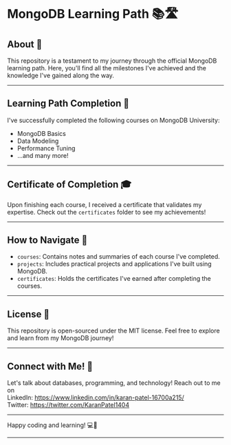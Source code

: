 # MongoDB Learning Path 📚🛣️

## About 📖

This repository is a testament to my journey through the official MongoDB learning path. Here, you'll find all the milestones I've achieved and the knowledge I've gained along the way.

*******************************************************************************************************************

## Learning Path Completion 🏁

I've successfully completed the following courses on MongoDB University:

- MongoDB Basics
- Data Modeling
- Performance Tuning
- ...and many more!

*******************************************************************************************************************

## Certificate of Completion 🎓

Upon finishing each course, I received a certificate that validates my expertise. Check out the `certificates` folder to see my achievements!

*******************************************************************************************************************

## How to Navigate 🧭

- `courses`: Contains notes and summaries of each course I've completed.
- `projects`: Includes practical projects and applications I've built using MongoDB.
- `certificates`: Holds the certificates I've earned after completing the courses.

*******************************************************************************************************************

## License 📄

This repository is open-sourced under the MIT license. Feel free to explore and learn from my MongoDB journey!

*******************************************************************************************************************

## Connect with Me! 🤝

Let's talk about databases, programming, and technology! Reach out to me on <br>
LinkedIn: https://www.linkedin.com/in/karan-patel-16700a215/ <br>
Twitter: https://twitter.com/KaranPatel1404

*******************************************************************************************************************
Happy coding and learning! 💻🌱
*******************************************************************************************************************
